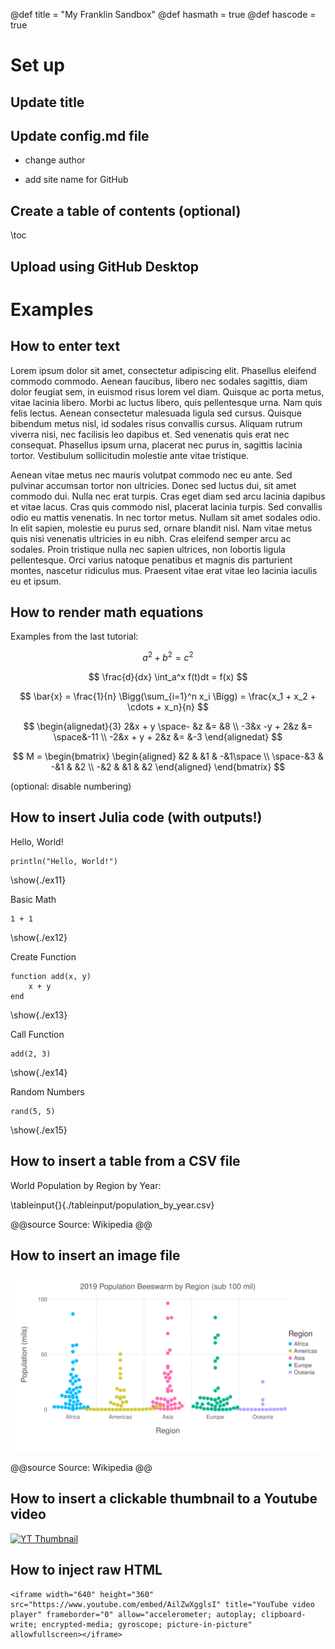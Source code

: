 @def title = "My Franklin Sandbox"
@def hasmath = true
@def hascode = true

# Set up

## Update title

## Update config.md file

* change author

* add site name for GitHub

## Create a table of contents (optional)

\toc

## Upload using GitHub Desktop

# Examples 

## How to enter text

 Lorem ipsum dolor sit amet, consectetur adipiscing elit. Phasellus eleifend commodo commodo. Aenean faucibus, libero nec sodales sagittis, diam dolor feugiat sem, in euismod risus lorem vel diam. Quisque ac porta metus, vitae lacinia libero. Morbi ac luctus libero, quis pellentesque urna. Nam quis felis lectus. Aenean consectetur malesuada ligula sed cursus. Quisque bibendum metus nisl, id sodales risus convallis cursus. Aliquam rutrum viverra nisi, nec facilisis leo dapibus et. Sed venenatis quis erat nec consequat. Phasellus ipsum urna, placerat nec purus in, sagittis lacinia tortor. Vestibulum sollicitudin molestie ante vitae tristique.

Aenean vitae metus nec mauris volutpat commodo nec eu ante. Sed pulvinar accumsan tortor non ultricies. Donec sed luctus dui, sit amet commodo dui. Nulla nec erat turpis. Cras eget diam sed arcu lacinia dapibus et vitae lacus. Cras quis commodo nisl, placerat lacinia turpis. Sed convallis odio eu mattis venenatis. In nec tortor metus. Nullam sit amet sodales odio. In elit sapien, molestie eu purus sed, ornare blandit nisl. Nam vitae metus quis nisi venenatis ultricies in eu nibh. Cras eleifend semper arcu ac sodales. Proin tristique nulla nec sapien ultrices, non lobortis ligula pellentesque. Orci varius natoque penatibus et magnis dis parturient montes, nascetur ridiculus mus. Praesent vitae erat vitae leo lacinia iaculis eu et ipsum.

## How to render math equations

Examples from the last tutorial:

$$ a^2 + b^2 = c^2 $$

$$ \frac{d}{dx} \int_a^x f(t)dt = f(x) $$

$$ \bar{x} = \frac{1}{n} \Bigg(\sum_{i=1}^n x_i \Bigg) = \frac{x_1 + x_2 + \cdots + x_n}{n} $$

$$
    \begin{alignedat}{3}
        2&x + y \space- &z &= &8 \\
        -3&x -y + 2&z &= \space&-11 \\
        -2&x + y + 2&z &= &-3
    \end{alignedat}
$$

$$
    M =
        \begin{bmatrix}
            \begin{aligned}
                &2 & &1 & -&1\space \\
                \space-&3 & -&1 & &2 \\
                -&2 & &1 & &2
            \end{aligned}
        \end{bmatrix}
$$

(optional: disable numbering)

## How to insert Julia code (with outputs!)

Hello, World!

```julia:./ex11
println("Hello, World!")
```

\show{./ex11}

Basic Math

```julia:./ex12
1 + 1
```

\show{./ex12}

Create Function 

```julia:./ex13
function add(x, y)
    x + y
end
```

\show{./ex13}

Call Function

```julia:./ex14
add(2, 3)
```

\show{./ex14}

Random Numbers

```julia:./ex15
rand(5, 5)
```

\show{./ex15}

## How to insert a table from a CSV file

World Population by Region by Year:

\tableinput{}{./tableinput/population_by_year.csv}

@@source
Source: Wikipedia
@@

## How to insert an image file

![beeswarm plot of population by region](/assets/p_beeswarm_region.svg)

@@source
Source: Wikipedia
@@

## How to insert a clickable thumbnail to a Youtube video

[![YT Thumbnail](https://img.youtube.com/vi/AilZwXgglsI/0.jpg)](https://youtu.be/AilZwXgglsI)

## How to inject raw HTML

~~~
<iframe width="640" height="360" src="https://www.youtube.com/embed/AilZwXgglsI" title="YouTube video player" frameborder="0" allow="accelerometer; autoplay; clipboard-write; encrypted-media; gyroscope; picture-in-picture" allowfullscreen></iframe>
~~~

<!-- # Franklin syntax sandbox

This page is meant as a sandbox for Franklin Syntax so that you can quickly practice or experience things.

## Sandbox

Write whatever you want here to practice Franklin Syntax:

```julia:./ex1
using LinearAlgebra, Random
Random.seed!(135)
a, b = randn(50), randn(50)
println(dot(a, b))
println(sum(ai * bi for (ai, bi) ∈ zip(a, b)))
```

\output{./ex1}

(yet another example that floating point arithmetics can be complicated).

$$ \forall x \in \R:\quad \scal{x, x} \ge 0 $$

\newcommand{\E}{\mathbb E}

Surely some people remember the ordering, but I always forget:

$$ \varphi(\E[X]) \le \E[\varphi(X)] $$

for $\varphi$ convex. -->

